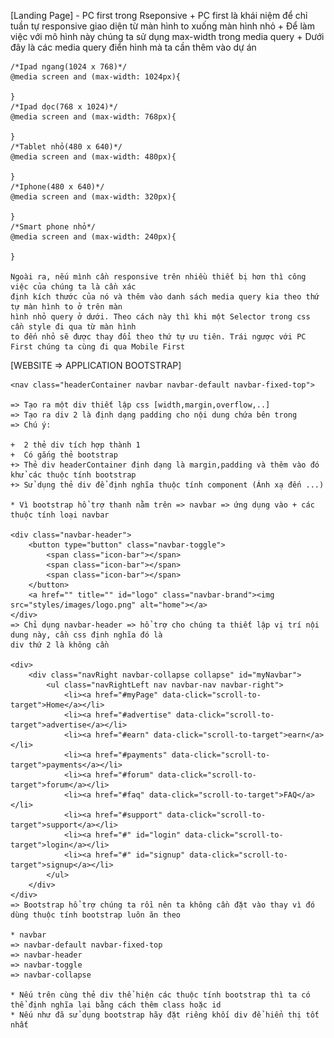 [Landing Page]
    - PC first trong Rseponsive
    + PC first là khái niệm để chỉ tuần tự responsive giao diện từ màn hình to xuống màn hình nhỏ
    + Để làm việc với mô hình này chúng ta sử dụng max-width trong media query
    + Dưới đây là các media query điển hình mà ta cần thêm vào dự án
    
    /*Ipad ngang(1024 x 768)*/
    @media screen and (max-width: 1024px){
  
    }
    /*Ipad dọc(768 x 1024)*/
    @media screen and (max-width: 768px){
    
    }
    /*Tablet nhỏ(480 x 640)*/
    @media screen and (max-width: 480px){
    
    }
    /*Iphone(480 x 640)*/
    @media screen and (max-width: 320px){
    
    }
    /*Smart phone nhỏ*/
    @media screen and (max-width: 240px){
    
    }

    Ngoài ra, nếu mình cần responsive trên nhiều thiết bị hơn thì công việc của chúng ta là cần xác 
    định kích thước của nó và thêm vào danh sách media query kia theo thứ tự màn hình to ở trên màn 
    hình nhỏ query ở dưới. Theo cách này thì khi một Selector trong css cần style đi qua từ màn hình
    to đến nhỏ sẽ được thay đổi theo thứ tự ưu tiên. Trái ngược với PC First chúng ta cùng đi qua Mobile First


[WEBSITE => APPLICATION BOOTSTRAP]

    <nav class="headerContainer navbar navbar-default navbar-fixed-top">

    => Tạo ra một div thiết lập css [width,margin,overflow,..]
    => Tạo ra div 2 là định dạng padding cho nội dung chứa bên trong 
    => Chú ý:

    +  2 thẻ div tích hợp thành 1
    +  Có gắng thẻ bootstrap 
    +> Thẻ div headerContainer định dạng là margin,padding và thêm vào đó khử các thuộc tính bootstrap
    +> Sử dụng thẻ div để định nghĩa thuộc tính component (Ánh xạ đến ...)

    * Vì bootstrap hổ trợ thanh nằm trên => navbar => ứng dụng vào + các thuộc tính loại navbar 

    <div class="navbar-header">
        <button type="button" class="navbar-toggle">
		    <span class="icon-bar"></span>
		    <span class="icon-bar"></span>
		    <span class="icon-bar"></span>
	    </button>
        <a href="" title="" id="logo" class="navbar-brand"><img src="styles/images/logo.png" alt="home"></a>
    </div>
    => Chỉ dụng navbar-header => hổ trợ cho chúng ta thiết lập vị trí nội dung này, cần css định nghĩa đó là 
    div thứ 2 là không cần

    <div>
        <div class="navRight navbar-collapse collapse" id="myNavbar">
			<ul class="navRightLeft nav navbar-nav navbar-right">
				<li><a href="#myPage" data-click="scroll-to-target">Home</a></li>
				<li><a href="#advertise" data-click="scroll-to-target">advertise</a></li>
				<li><a href="#earn" data-click="scroll-to-target">earn</a></li>
				<li><a href="#payments" data-click="scroll-to-target">payments</a></li>
				<li><a href="#forum" data-click="scroll-to-target">forum</a></li>
				<li><a href="#faq" data-click="scroll-to-target">FAQ</a></li>
				<li><a href="#support" data-click="scroll-to-target">support</a></li>
				<li><a href="#" id="login" data-click="scroll-to-target">login</a></li>
				<li><a href="#" id="signup" data-click="scroll-to-target">signup</a></li>
			</ul>
		</div>
    </div>
    => Bootstrap hổ trợ chúng ta rồi nên ta không cần đặt vào thay vì đó dùng thuộc tính bootstrap luôn ăn theo

    * navbar
    => navbar-default navbar-fixed-top
    => navbar-header
    => navbar-toggle
    => navbar-collapse

    * Nếu trên cùng thẻ div thể hiện các thuộc tính bootstrap thì ta có thể định nghĩa lại bằng cách thêm class hoặc id
    * Nếu như đã sử dụng bootstrap hãy đặt riêng khối div để hiển thị tốt nhất
